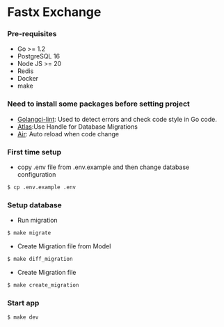 # Fastx Exchange

### Pre-requisites

- Go >= 1.2
- PostgreSQL 16
- Node JS >= 20
- Redis
- Docker
- make

### Need to install some packages before setting project
- [Golangci-lint](https://golangci-lint.run/welcome/install/): Used to detect errors and check code style in Go code.
- [Atlas](https://atlasgo.io/docs):Use Handle for Database Migrations
- [Air](https://github.com/air-verse/air): Auto reload when code change

### First time setup

- copy .env file from .env.example and then change database configuration
```sh
$ cp .env.example .env
```

### Setup database
- Run migration
```sh
$ make migrate 
```
- Create Migration file from Model
```sh
$ make diff_migration
```
- Create Migration file
```sh
$ make create_migration
```

### Start app
```sh
$ make dev
```